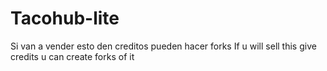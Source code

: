# Tacohub-lite
Si van a vender esto den creditos pueden hacer forks
If u will sell this give credits u can create forks of it 
